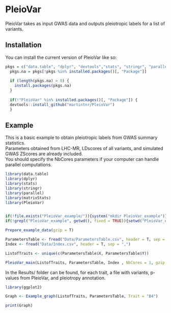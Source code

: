 
<!-- README.md is generated from README.Rmd. Please edit that file -->

# PleioVar

<!-- badges: start -->
<!-- badges: end -->

PleioVar takes as input GWAS data and outputs pleiotropic labels for a
list of variants.

## Installation

You can install the current version of PleioVar like so:

``` r
pkgs = c("data.table", "dplyr", "devtools","stats", "stringr", "parallel", "matrixStats")
  pkgs.na = pkgs[!pkgs %in% installed.packages()[, "Package"]]
  
  if (length(pkgs.na) > 0) {
    install.packages(pkgs.na)
  }
  
  if(!"PleioVar" %in% installed.packages()[, "Package"]) {
  devtools::install_github("martintnr/PleioVar")
  }
```

## Example

This is a basic example to obtain pleiotropic labels from GWAS summary
statistics.  
Parameters obtained from LHC-MR, LDscores of all variants, and simulated
GWAS ZScores are already included.  
You should specify the NbCores parameters if your computer can handle
parallel computations.

``` r
library(data.table)
library(dplyr)
library(stats)
library(stringr)
library(parallel)
library(matrixStats)
library(PleioVar)


if(!file.exists("PleioVar_example/")){system("mkdir PleioVar_example")}
if(!grepl("PleioVar_example", getwd(), fixed = TRUE)){setwd("PleioVar_example")}

Prepare_example_data(gzip = T)

ParametersTable <- fread("Data/ParametersTable.csv", header = T, sep = ",")
Index <- fread("Data/Index.csv", header = T, sep = ",")

ListofTraits <- unique(c(ParametersTable$X, ParametersTable$Y))

PleioVar_main(ListofTraits, ParametersTable, Index , NbCores = 1, gzip = F, keepIntermediateFiles = F)
```

In the Results/ folder can be found, for each trait, a file with
variants, p-values from PleioVar, and pleiotropy annotation.

``` r
library(ggplot2)

Graph <- Example_graph(ListofTraits, ParametersTable, Trait = "B4")

print(Graph)
```

